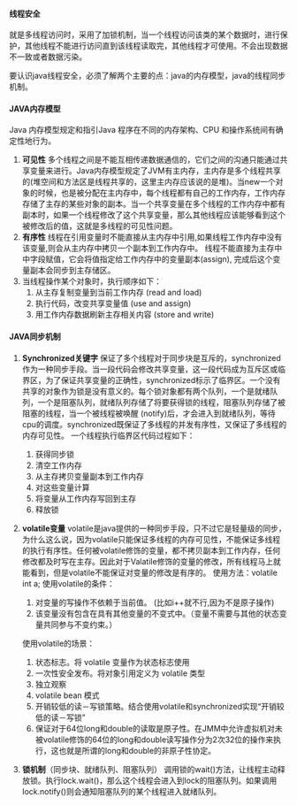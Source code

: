 #### 线程安全

就是多线程访问时，采用了加锁机制，当一个线程访问该类的某个数据时，进行保护，其他线程不能进行访问直到该线程读取完，其他线程才可使用。不会出现数据不一致或者数据污染。

要认识java线程安全，必须了解两个主要的点：java的内存模型，java的线程同步机制。

#### JAVA内存模型

Java 内存模型规定和指引Java 程序在不同的内存架构、CPU 和操作系统间有确定性地行为。

1. **可见性**
   多个线程之间是不能互相传递数据通信的，它们之间的沟通只能通过共享变量来进行。Java内存模型规定了JVM有主内存，主内存是多个线程共享的\(堆空间和方法区是线程共享的，这里主内存应该说的是堆\)。当new一个对象的时候，也是被分配在主内存中，每个线程都有自己的工作内存，工作内存存储了主存的某些对象的副本。当一个共享变量在多个线程的工作内存中都有副本时，如果一个线程修改了这个共享变量，那么其他线程应该能够看到这个被修改后的值，这就是多线程的可见性问题。
2. **有序性**
   线程在引用变量时不能直接从主内存中引用,如果线程工作内存中没有该变量,则会从主内存中拷贝一个副本到工作内存中。 线程不能直接为主存中中字段赋值，它会将值指定给工作内存中的变量副本\(assign\),   完成后这个变量副本会同步到主存储区。
3. 当线程操作某个对象时，执行顺序如下：
   1. 从主存复制变量到当前工作内存 \(read and load\)
   2. 执行代码，改变共享变量值 \(use and assign\)
   3. 用工作内存数据刷新主存相关内容 \(store and write\)

#### JAVA同步机制

1. **Synchronized关键字**
   保证了多个线程对于同步块是互斥的，synchronized作为一种同步手段。当一段代码会修改共享变量，这一段代码成为互斥区或临界区，为了保证共享变量的正确性，synchronized标示了临界区。一个没有共享的对象作为锁是没有意义的。每个锁对象都有两个队列，一个是就绪队列，一个是阻塞队列，就绪队列存储了将要获得锁的线程，阻塞队列存储了被阻塞的线程，当一个被线程被唤醒 \(notify\)后，才会进入到就绪队列，等待cpu的调度。synchronized既保证了多线程的并发有序性，又保证了多线程的内存可见性。
   一个线程执行临界区代码过程如下：
   1. 获得同步锁
   2. 清空工作内存 
   3. 从主存拷贝变量副本到工作内存 
   4. 对这些变量计算 
   5. 将变量从工作内存写回到主存 
   6. 释放锁
2. **volatile变量**
   volatile是java提供的一种同步手段，只不过它是轻量级的同步，为什么这么说，因为volatile只能保证多线程的内存可见性，不能保证多线程的执行有序性。任何被volatile修饰的变量，都不拷贝副本到工作内存，任何修改都及时写在主存。因此对于Valatile修饰的变量的修改，所有线程马上就能看到，但是volatile不能保证对变量的修改是有序的。
   使用方法：volatile int a;
   使用volatile的条件：
   1. 对变量的写操作不依赖于当前值。 \(比如i++就不行,因为不是原子操作\) 
   2. 该变量没有包含在具有其他变量的不变式中。（变量不需要与其他的状态变量共同参与不变约束。）

   使用volatile的场景：
   1. 状态标志。将 volatile 变量作为状态标志使用
   2. 一次性安全发布。将对象引用定义为 volatile 类型
   3. 独立观察
   4. volatile bean 模式
   5. 开销较低的读－写锁策略。结合使用volatile和synchronized实现“开销较低的读－写锁”
   6. 保证对于64位long和double的读取是原子性。在JMM中允许虚拟机对未被volatile修饰的64位的long和double读写操作分为2次32位的操作来执行，这也就是所谓的long和double的非原子性协定。
3. **锁机制**（同步块、就绪队列、阻塞队列）
   调用锁的wait\(\)方法，让线程主动释放锁。执行lock.wait\(\)，那么这个线程会进入到lock的阻塞队列。如果调用 lock.notify\(\)则会通知阻塞队列的某个线程进入就绪队列。



